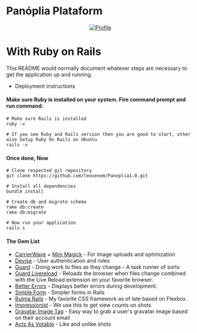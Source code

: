 # Panóplia Plataform

<a href="https://leonardt.eu">
 <p align="center">
  <img src="https://i.imgur.com/c16ilx6.png?w="350" alt="Profile"
 </p>
</a>

# With Ruby on Rails

This README would normally document whatever steps are necessary to get the
application up and running.

* Deployment instructions

#### Make sure Ruby is installed on your system. Fire command prompt and run command:

```
# Make sure Rails is installed
ruby -v

# If you see Ruby and Rails version then you are good to start, other wise Setup Ruby On Rails on Ubuntu
rails -v
```
#### Once done, Now

```
# Clone respected git repository
git clone https://github.com/leovenom/Panoplia1.0.git

# Install all dependencies
bundle install

# Create db and migrate schema
rake db:create
rake db:migrate

# Now run your application
rails s
```
#### The Gem List

- [CarrierWave](https://github.com/carrierwaveuploader/carrierwave) + [Mini Magick](https://github.com/minimagick/minimagick) - For image uploads and optimization
- [Devise](https://github.com/plataformatec/devise) - User authentication and roles
- [Guard](https://github.com/guard/guard) - Doing work to files as they change - A task runner of sorts
- [Guard Livereload](https://github.com/guard/guard-livereload) - Reloads the browser when files change combined with the Live Reload extension on your favorite browser.
- [Better Errors](https://github.com/charliesome/better_errors) - Displays better errors during development. 
- [Simple Form](https://github.com/plataformatec/simple_form) - Simpler forms in Rails
- [Bulma Rails](https://github.com/joshuajansen/bulma-rails) - My favorite CSS framework as of late based on Flexbox.
- [Impressionist](https://github.com/charlotte-ruby/impressionist) - We use this to get view counts on shots
- [Gravatar Image Tag](https://github.com/mdeering/gravatar_image_tag) - Easy way to grab a user's gravatar image based on their account email
- [Acts As Votable](https://github.com/ryanto/acts_as_votable) - Like and unlike shots
